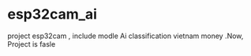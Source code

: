 # esp32cam_ai
project esp32cam , include modle Ai classification vietnam money .Now, Project is fasle 
